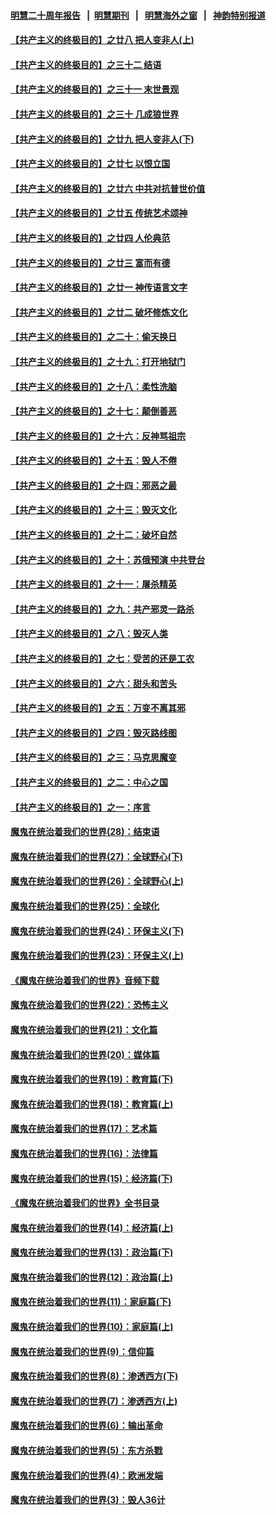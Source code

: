 #### [明慧二十周年报告](https://github.com/gfw-breaker/mh-reports/blob/master/README.md?t=07191202?t=07191201) &nbsp;&nbsp;|&nbsp;&nbsp;[明慧期刊](https://github.com/gfw-breaker/mh-qikan) &nbsp;&nbsp;|&nbsp;&nbsp; [明慧海外之窗](https://github.com/gfw-breaker/mh-news/blob/master/README.md?t=07191202?t=07191201) &nbsp;&nbsp;|&nbsp;&nbsp; [神韵特别报道](https://github.com/gfw-breaker/mh-news/blob/master/shenyun.md?t=07191202?t=07191201) 

#### [【共产主义的终极目的】之廿八 把人变非人(上)](../pages/nsc422/n11340492.md?t=07191202?t=07191201) 

#### [【共产主义的终极目的】之三十二 结语](../pages/nsc422/n11360535.md?t=07191202?t=07191201) 

#### [【共产主义的终极目的】之三十一 末世景观](../pages/nsc422/n11351129.md?t=07191202?t=07191201) 

#### [【共产主义的终极目的】之三十 几成狼世界](../pages/nsc422/n11348280.md?t=07191202?t=07191201) 

#### [【共产主义的终极目的】之廿九 把人变非人(下)](../pages/nsc422/n11344140.md?t=07191202?t=07191201) 

#### [【共产主义的终极目的】之廿七 以恨立国](../pages/nsc422/n11336944.md?t=07191202?t=07191201) 

#### [【共产主义的终极目的】之廿六 中共对抗普世价值](../pages/nsc422/n11324785.md?t=07191202?t=07191201) 

#### [【共产主义的终极目的】之廿五 传统艺术颂神](../pages/nsc422/n11296396.md?t=07191202?t=07191201) 

#### [【共产主义的终极目的】之廿四 人伦典范](../pages/nsc422/n11296397.md?t=07191202?t=07191201) 

#### [【共产主义的终极目的】之廿三 富而有德](../pages/nsc422/n11283598.md?t=07191202?t=07191201) 

#### [【共产主义的终极目的】之廿一 神传语言文字](../pages/nsc422/n11263265.md?t=07191202?t=07191201) 

#### [【共产主义的终极目的】之廿二 破坏修炼文化](../pages/nsc422/n11245728.md?t=07191202?t=07191201) 

#### [【共产主义的终极目的】之二十：偷天换日](../pages/nsc422/n11238846.md?t=07191202?t=07191201) 

#### [【共产主义的终极目的】之十九：打开地狱门](../pages/nsc422/n11206376.md?t=07191202?t=07191201) 

#### [【共产主义的终极目的】之十八：柔性洗脑](../pages/nsc422/n11199994.md?t=07191202?t=07191201) 

#### [【共产主义的终极目的】之十七：颠倒善恶](../pages/nsc422/n11179782.md?t=07191202?t=07191201) 

#### [【共产主义的终极目的】之十六：反神骂祖宗](../pages/nsc422/n11166798.md?t=07191202?t=07191201) 

#### [【共产主义的终极目的】之十五：毁人不倦](../pages/nsc422/n11166792.md?t=07191202?t=07191201) 

#### [【共产主义的终极目的】之十四：邪恶之最](../pages/nsc422/n11150249.md?t=07191202?t=07191201) 

#### [【共产主义的终极目的】之十三：毁灭文化](../pages/nsc422/n11135227.md?t=07191202?t=07191201) 

#### [【共产主义的终极目的】之十二：破坏自然](../pages/nsc422/n11135214.md?t=07191202?t=07191201) 

#### [【共产主义的终极目的】之十：苏俄预演 中共登台](../pages/nsc422/n11118424.md?t=07191202?t=07191201) 

#### [【共产主义的终极目的】之十一：屠杀精英](../pages/nsc422/n11118442.md?t=07191202?t=07191201) 

#### [【共产主义的终极目的】之九：共产邪灵一路杀](../pages/nsc422/n11114139.md?t=07191202?t=07191201) 

#### [【共产主义的终极目的】之八：毁灭人类](../pages/nsc422/n11108503.md?t=07191202?t=07191201) 

#### [【共产主义的终极目的】之七：受苦的还是工农](../pages/nsc422/n11101809.md?t=07191202?t=07191201) 

#### [【共产主义的终极目的】之六：甜头和苦头](../pages/nsc422/n11096971.md?t=07191202?t=07191201) 

#### [【共产主义的终极目的】之五：万变不离其邪](../pages/nsc422/n11091285.md?t=07191202?t=07191201) 

#### [【共产主义的终极目的】之四：毁灭路线图](../pages/nsc422/n11086284.md?t=07191202?t=07191201) 

#### [【共产主义的终极目的】之三：马克思魔变](../pages/nsc422/n11061941.md?t=07191202?t=07191201) 

#### [【共产主义的终极目的】之二：中心之国](../pages/nsc422/n11047728.md?t=07191202?t=07191201) 

#### [【共产主义的终极目的】之一：序言](../pages/nsc422/n11086077.md?t=07191202?t=07191201) 

#### [魔鬼在统治着我们的世界(28)：结束语](../pages/nsc422/n10936246.md?t=07191202?t=07191201) 

#### [魔鬼在统治着我们的世界(27)：全球野心(下)](../pages/nsc422/n10928319.md?t=07191202?t=07191201) 

#### [魔鬼在统治着我们的世界(26)：全球野心(上)](../pages/nsc422/n10900318.md?t=07191202?t=07191201) 

#### [魔鬼在统治着我们的世界(25)：全球化](../pages/nsc422/n10788205.md?t=07191202?t=07191201) 

#### [魔鬼在统治着我们的世界(24)：环保主义(下)](../pages/nsc422/n10695307.md?t=07191202?t=07191201) 

#### [魔鬼在统治着我们的世界(23)：环保主义(上)](../pages/nsc422/n10688613.md?t=07191202?t=07191201) 

#### [《魔鬼在统治着我们的世界》音频下载](../pages/nsc422/n10635553.md?t=07191202?t=07191201) 

#### [魔鬼在统治着我们的世界(22)：恐怖主义](../pages/nsc422/n10614727.md?t=07191202?t=07191201) 

#### [魔鬼在统治着我们的世界(21)：文化篇](../pages/nsc422/n10597706.md?t=07191202?t=07191201) 

#### [魔鬼在统治着我们的世界(20)：媒体篇](../pages/nsc422/n10586579.md?t=07191202?t=07191201) 

#### [魔鬼在统治着我们的世界(19)：教育篇(下)](../pages/nsc422/n10564808.md?t=07191202?t=07191201) 

#### [魔鬼在统治着我们的世界(18)：教育篇(上)](../pages/nsc422/n10526970.md?t=07191202?t=07191201) 

#### [魔鬼在统治着我们的世界(17)：艺术篇](../pages/nsc422/n10499093.md?t=07191202?t=07191201) 

#### [魔鬼在统治着我们的世界(16)：法律篇](../pages/nsc422/n10485969.md?t=07191202?t=07191201) 

#### [魔鬼在统治着我们的世界(15)：经济篇(下)](../pages/nsc422/n10469975.md?t=07191202?t=07191201) 

#### [《魔鬼在统治着我们的世界》全书目录](../pages/nsc422/n10464261.md?t=07191202?t=07191201) 

#### [魔鬼在统治着我们的世界(14)：经济篇(上)](../pages/nsc422/n10457370.md?t=07191202?t=07191201) 

#### [魔鬼在统治着我们的世界(13)：政治篇(下)](../pages/nsc422/n10448270.md?t=07191202?t=07191201) 

#### [魔鬼在统治着我们的世界(12)：政治篇(上)](../pages/nsc422/n10444576.md?t=07191202?t=07191201) 

#### [魔鬼在统治着我们的世界(11)：家庭篇(下)](../pages/nsc422/n10440961.md?t=07191202?t=07191201) 

#### [魔鬼在统治着我们的世界(10)：家庭篇(上)](../pages/nsc422/n10435448.md?t=07191202?t=07191201) 

#### [魔鬼在统治着我们的世界(9)：信仰篇](../pages/nsc422/n10432159.md?t=07191202?t=07191201) 

#### [魔鬼在统治着我们的世界(8)：渗透西方(下)](../pages/nsc422/n10429603.md?t=07191202?t=07191201) 

#### [魔鬼在统治着我们的世界(7)：渗透西方(上)](../pages/nsc422/n10426013.md?t=07191202?t=07191201) 

#### [魔鬼在统治着我们的世界(6)：输出革命](../pages/nsc422/n10421536.md?t=07191202?t=07191201) 

#### [魔鬼在统治着我们的世界(5)：东方杀戮](../pages/nsc422/n10417707.md?t=07191202?t=07191201) 

#### [魔鬼在统治着我们的世界(4)：欧洲发端](../pages/nsc422/n10414890.md?t=07191202?t=07191201) 

#### [魔鬼在统治着我们的世界(3)：毁人36计](../pages/nsc422/n10411583.md?t=07191202?t=07191201) 

